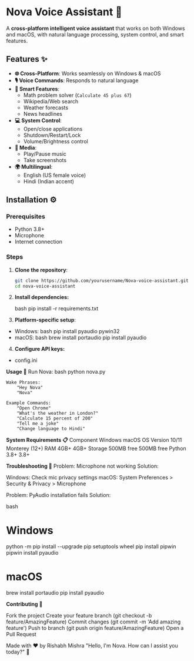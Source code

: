 # Nova Voice Assistant 🤖


A **cross-platform intelligent voice assistant** that works on both Windows and macOS, with natural language processing, system control, and smart features.

## Features ✨

- **🌐 Cross-Platform**: Works seamlessly on Windows & macOS
- **🎙️ Voice Commands**: Responds to natural language
- **🧠 Smart Features**:
  - Math problem solver (`Calculate 45 plus 67`)
  - Wikipedia/Web search
  - Weather forecasts
  - News headlines
- **💻 System Control**:
  - Open/close applications
  - Shutdown/Restart/Lock
  - Volume/Brightness control
- **🎵 Media**:
  - Play/Pause music
  - Take screenshots
- **🌍 Multilingual**:
  - English (US female voice)
  - Hindi (Indian accent)

## Installation ⚙️

### Prerequisites
- Python 3.8+
- Microphone
- Internet connection

### Steps
1. **Clone the repository**:
   ```bash
   git clone https://github.com/yourusername/Nova-voice-assistant.git
   cd nova-voice-assistant

2. **Install dependencies:**

    bash
    pip install -r requirements.txt

3. **Platform-specific setup**:

-   Windows:
        bash
        pip install pyaudio pywin32
-   macOS:
        bash
        brew install portaudio
        pip install pyaudio

4. **Configure API keys:**

-   config.ini

**Usage 🚀**
    Run Nova:
        bash
        python nova.py

    Wake Phrases:
        "Hey Nova"
        "Nova"

    Example Commands:
        "Open Chrome"
        "What's the weather in London?"
        "Calculate 15 percent of 200"
        "Tell me a joke"
        "Change language to Hindi"

**System Requirements 📋**
Component	    Windows	        macOS
OS Version	     10/11	     Monterey (12+)
RAM	             4GB+	        4GB+
Storage	      500MB free	 500MB free
Python	         3.8+	        3.8+


**Troubleshooting 🔧**
Problem: Microphone not working
Solution:

Windows: Check mic privacy settings
macOS: System Preferences > Security & Privacy > Microphone

Problem: PyAudio installation fails
Solution:

bash
# Windows
python -m pip install --upgrade pip setuptools wheel
pip install pipwin
pipwin install pyaudio

# macOS
brew install portaudio
pip install pyaudio


**Contributing 🤝**

Fork the project
Create your feature branch (git checkout -b feature/AmazingFeature)
Commit changes (git commit -m 'Add amazing feature')
Push to branch (git push origin feature/AmazingFeature)
Open a Pull Request

Made with ❤️ by Rishabh Mishra
"Hello, I'm Nova. How can I assist you today?" 🤖
